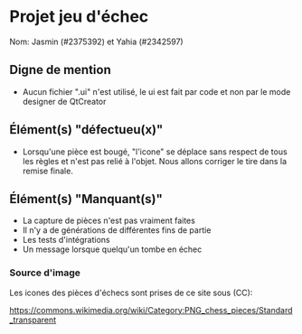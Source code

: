 # Projet jeu d'échec



Nom: Jasmin (#2375392) et Yahia (#2342597)



## Digne de mention

- Aucun fichier ".ui" n'est utilisé, le ui est fait par code et non par le mode designer de QtCreator

## Élément(s) "défectueu(x)"

- Lorsqu'une pièce est bougé, "l'icone" se déplace sans respect de tous les règles et n'est pas relié à l'objet. Nous allons corriger le tire dans la remise finale.



## Élément(s) "Manquant(s)"

- La capture de pièces n'est pas vraiment faites
- Il n'y a de générations de différentes fins de partie
- Les tests d'intégrations
- Un message lorsque quelqu'un tombe en échec



### Source d'image

Les icones des pièces d'échecs sont prises de ce site sous (CC):

https://commons.wikimedia.org/wiki/Category:PNG_chess_pieces/Standard_transparent